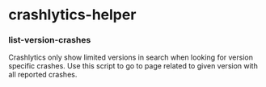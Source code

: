 # crashlytics-helper

### list-version-crashes
Crashlytics only show limited versions in search when looking for version specific crashes. Use this script to go to page related to given version with all reported crashes.

